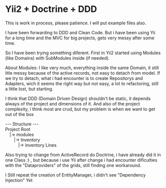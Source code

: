 # Yii2 + Doctrine + DDD

This is work in process, please patience.
I will put example files also.

I have been forwarding to DDD and Clean Code.
But i have been using Yii for a long time and the MVC for big projects, gets very messy after some time.

So I have been trying something diferent.
First in Yii2 started using Modules (like Domains) with SubModules inside (if needed).

About Modules:
I like very much, everything inside the same Domain, it still litle messy because of the active records, not easy to detach from model.
If we try to detach, what i had encounter is to create Repositorys and Adapters, wich it seems the right way but not easy, a lot to refactoring, still a little lost, but starting.  

I think that DDD (Domain Driven Design) shouldn't be static, it depends always of the project and dimensions of it.
And also of the project complexity, i think most are crud, but my problem is when we want to get out of the box

--- Structure ---<br/>
Project Root<br/>
&emsp;|-> modules<br/>
&emsp;&emsp;|-> Inventory<br/>
&emsp;&emsp;&emsp;|-> Inventory Lines<br/>

Also trying to change from ActiveRecord do Doctrine, i have already did it in one Class :) , but because i use Yii after change i had encounter dificulties with the "Dataproviders" of the grids, still finding one workaround.

I Still repeat the creation of EntityManager, i didn't see "Dependency Injection" Yet
